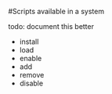 #Scripts available in a system

todo: document this better

- install
- load
- enable
- add
- remove
- disable
